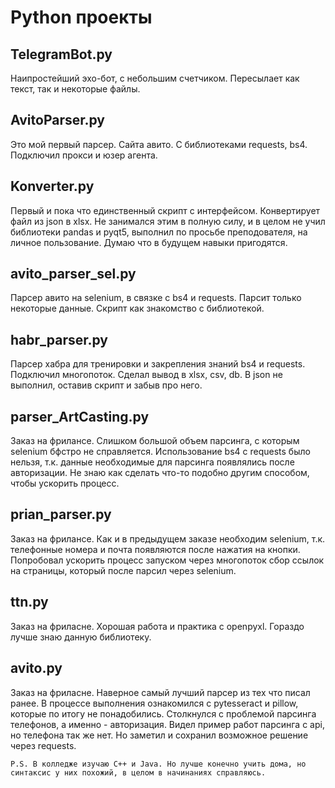 # Python проекты

 ## TelegramBot.py
Наипростейший эхо-бот, с небольшим счетчиком.
Пересылает как текст, так и некоторые файлы.

 ## AvitoParser.py 
Это мой первый парсер. Сайта авито.
С библиотеками requests, bs4.
Подключил прокси и юзер агента.

 ## Konverter.py
Первый и пока что единственный скрипт с интерфейсом.
Конвертирует файл из json в xlsx.
Не занимался этим в полную силу, и в целом не учил библиотеки pandas и pyqt5, выполнил по просьбе преподователя, на личное пользование.
Думаю что в будущем навыки пригодятся.

 ## avito_parser_sel.py
Парсер авито на selenium, в связке с bs4 и requests.
Парсит только некоторые данные. Скрипт как знакомство с библиотекой.

 ## habr_parser.py
Парсер хабра для тренировки и закрепления знаний bs4 и requests. Подключил многопоток.
Сделал вывод в xlsx, csv, db. В json не выполнил, оставив скрипт и забыв про него.

 ## parser_ArtCasting.py
Заказ на фрилансе.
Слишком большой объем парсинга, с которым selenium бфстро не справляется.
Использование bs4 с requests было нельзя, т.к. данные необходимые для парсинга появлялись после авторизации.
Не знаю как сделать что-то подобно другим способом, чтобы ускорить процесс.

 ## prian_parser.py
Заказ на фрилансе.
Как и в предыдущем заказе необходим selenium, т.к. телефонные номера и почта появляются после нажатия на кнопки.
Попробовал ускорить процесс запуском через многопоток сбор ссылок на страницы, который после парсил через selenium.

 ## ttn.py
Заказ на фриласне.
Хорошая работа и практика с openpyxl. Гораздо лучше знаю данную библиотеку.

 ## avito.py

Заказ на фриласне.
Наверное самый лучший парсер из тех что писал ранее.
В процессе выполнения ознакомился с pytesseract и pillow, которые по итогу не понадобились.
Столкнулся с проблемой парсинга телефонов, а именно - авторизация.
Видел пример работ парсинга с api, но телефона так же нет.
Но заметил и сохранил возможное решение через requests.

`
P.S. В колледже изучаю C++ и Java. Но лучше конечно учить дома, но синтаксис у них похожий, в целом в начинаниях справляюсь.
`
